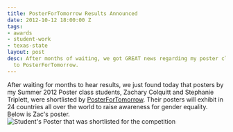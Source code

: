 ```yaml
---
title: PosterForTomorrow Results Announced
date: 2012-10-12 18:00:00 Z
tags:
- awards
- student-work
- texas-state
layout: post
desc: After months of waiting, we got GREAT news regarding my poster class' submissions
  to PosterForTomorrow.
---
```


After waiting for months to hear results, we just found today that posters by my Summer 2012 Poster class students, Zachary Colquitt and Stephanie Triplett, were shortlisted by <a href="http://www.posterfortomorrow.org/en/gallery/competitions/gender-equality-now" target="_blank">PosterForTomorrow</a>. Their posters will exhibit in 24 countries all over the world to raise awareness for gender equality. Below is Zac's poster.
<img src="{{site.url}}img/posts/zacposter.jpg" alt="Student's Poster that was shortlisted for the competition">
